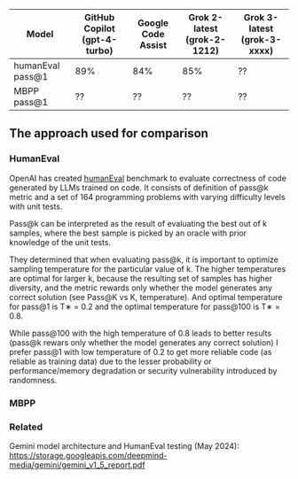
| Model | GitHub Copilot (gpt-4-turbo) | Google Code Assist | Grok 2-latest (grok-2-1212) | Grok 3-latest (grok-3-xxxx)|
| -- | -- | -- | -- | -- |
| humanEval pass@1 | 89% | 84% | 85% | ?? | 
| MBPP pass@1 | ?? | ?? | ?? | ?? | 


## The approach used for comparison

### HumanEval
OpenAI has created [humanEval](https://arxiv.org/abs/2107.03374) benchmark to evaluate correctness of code generated by LLMs trained on code.
It consists of definition of pass@k metric and a set of 164 programming problems with varying difficulty levels with unit tests.

Pass@k can be interpreted as the result of evaluating the best out of k samples, where the best sample is picked by an oracle with prior knowledge of the unit tests.

They determined that when evaluating pass@k, it is important to optimize sampling temperature for the particular value of k. 
The higher temperatures are optimal for larger k, because the resulting set of samples has higher diversity, and the metric rewards only whether the model generates any correct solution (see Pass@K vs K, temperature).
And optimal temperature for pass@1 is T∗ = 0.2 and the optimal temperature for pass@100 is T∗ = 0.8.

While pass@100 with the high temperature of 0.8 leads to better results (pass@k rewars only whether the model generates any correct solution) I prefer pass@1 with low temperature of 0.2 to get more reliable code (as reliable as training data) due to the lesser probability or performance/memory degradation or security vulnerability introduced by randomness.

### MBPP

### Related
Gemini model architecture and HumanEval testing (May 2024): https://storage.googleapis.com/deepmind-media/gemini/gemini_v1_5_report.pdf
